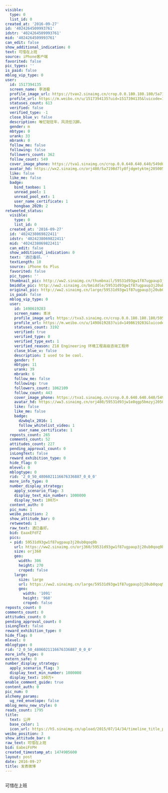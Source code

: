 ```yaml
---
visible:
  type: 0
  list_id: 0
created_at: '2016-09-27'
id: '4024264509993761'
idstr: '4024264509993761'
mid: '4024264509993761'
can_edit: false
show_additional_indication: 0
text: 可惜在上班
source: iPhone客户端
favorited: false
pic_types: ''
is_paid: false
mblog_vip_type: 0
user:
  id: 1517394135
  screen_name: 李消极
  profile_image_url: https://tvax2.sinaimg.cn/crop.0.0.180.180.180/5a7198d7ly8fjdgmtyktmj20500500so.jpg?KID=imgbed,tva&Expires=1606399462&ssig=WMLT%2FkS%2FwJ
  profile_url: https://m.weibo.cn/u/1517394135?uid=1517394135&luicode=10000011&lfid=2304131517394135_-_WEIBO_SECOND_PROFILE_WEIBO
  statuses_count: 613
  verified: false
  verified_type: -1
  close_blue_v: false
  description: 唯忆轻狂年，风流任沉醉。
  gender: m
  mbtype: 0
  urank: 33
  mbrank: 0
  follow_me: false
  following: false
  followers_count: 362
  follow_count: 549
  cover_image_phone: https://tva1.sinaimg.cn/crop.0.0.640.640.640/549d0121tw1egm1kjly3jj20hs0hsq4f.jpg
  avatar_hd: https://wx2.sinaimg.cn/orj480/5a7198d7ly8fjdgmtyktmj20500500so.jpg
  like: false
  like_me: false
  badge:
    bind_taobao: 1
    unread_pool: 1
    unread_pool_ext: 1
    user_name_certificate: 1
    hongbao_2020: 2
retweeted_status:
  visible:
    type: 0
    list_id: 0
  created_at: '2016-09-27'
  id: '4024238069822411'
  idstr: '4024238069822411'
  mid: '4024238069822411'
  can_edit: false
  show_additional_indication: 0
  text: '酒已备好。 '
  textLength: 10
  source: iPhone 6s Plus
  favorited: false
  pic_types: ''
  thumbnail_pic: http://ww2.sinaimg.cn/thumbnail/59531d93gw1f87ugpaup3j20ub0qoq9b.jpg
  bmiddle_pic: http://ww2.sinaimg.cn/bmiddle/59531d93gw1f87ugpaup3j20ub0qoq9b.jpg
  original_pic: http://ww2.sinaimg.cn/large/59531d93gw1f87ugpaup3j20ub0qoq9b.jpg
  is_paid: false
  mblog_vip_type: 0
  user:
    id: 1498619283
    screen_name: 本冰
    profile_image_url: https://tva3.sinaimg.cn/crop.0.0.180.180.180/59531d93jw1e8qgp5bmzyj2050050aa8.jpg?KID=imgbed,tva&Expires=1606399462&ssig=3IPrUJ3lWg
    profile_url: https://m.weibo.cn/u/1498619283?uid=1498619283&luicode=10000011&lfid=2304131517394135_-_WEIBO_SECOND_PROFILE_WEIBO
    statuses_count: 3192
    verified: true
    verified_type: 0
    verified_type_ext: 1
    verified_reason: Z18 Engineering 环境工程高级咨询工程师
    close_blue_v: false
    description: I used to be cool.
    gender: f
    mbtype: 11
    urank: 39
    mbrank: 6
    follow_me: false
    following: true
    followers_count: 1062109
    follow_count: 443
    cover_image_phone: https://tva1.sinaimg.cn/crop.0.0.640.640.640/549d0121tw1egm1kjly3jj20hs0hsq4f.jpg
    avatar_hd: https://ww3.sinaimg.cn/orj480/59531d93jw1e8qgp5bmzyj2050050aa8.jpg
    like: false
    like_me: false
    badge:
      dzwbqlx_2016: 1
      follow_whitelist_video: 1
      user_name_certificate: 1
  reposts_count: 265
  comments_count: 52
  attitudes_count: 227
  pending_approval_count: 0
  isLongText: false
  reward_exhibition_type: 0
  hide_flag: 0
  mlevel: 0
  mblogtype: 0
  rid: '2_0_50_4806021116676336887_0_0_0'
  more_info_type: 0
  number_display_strategy:
    apply_scenario_flag: 3
    display_text_min_number: 1000000
    display_text: 100万+
  content_auth: 0
  pic_num: 1
  weibo_position: 2
  show_attitude_bar: 0
  retweeted: 1
  raw_text: 酒已备好。 ​​​
  bid: EaaxEFdfZ
  pics:
  - pid: 59531d93gw1f87ugpaup3j20ub0qoq9b
    url: https://ww2.sinaimg.cn/orj360/59531d93gw1f87ugpaup3j20ub0qoq9b.jpg
    size: orj360
    geo:
      width: 306
      height: 270
      croped: false
    large:
      size: large
      url: https://ww2.sinaimg.cn/large/59531d93gw1f87ugpaup3j20ub0qoq9b.jpg
      geo:
        width: '1091'
        height: '960'
        croped: false
reposts_count: 0
comments_count: 0
attitudes_count: 0
pending_approval_count: 0
isLongText: false
reward_exhibition_type: 0
hide_flag: 0
mlevel: 0
mblogtype: 0
rid: '2_0_50_4806021116676336887_0_0_0'
more_info_type: 0
extern_safe: 0
number_display_strategy:
  apply_scenario_flag: 3
  display_text_min_number: 1000000
  display_text: 100万+
enable_comment_guide: true
content_auth: 0
pic_num: 0
alchemy_params:
  ug_red_envelope: false
mblog_menu_new_style: 0
reads_count: 1795
title:
  text: 公开
  base_color: 1
  icon_url: https://h5.sinaimg.cn/upload/2015/07/14/34/timeline_title_public_default.png
weibo_position: 3
show_attitude_bar: 0
raw_text: 可惜在上班
bid: EabeiFVPH
created_timestamp_at: 1474905600
layout: post
date: 2016-09-27
title: 发表微博
---
```


![]()

可惜在上班

